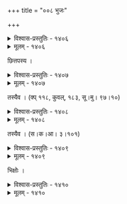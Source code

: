 +++
title = "००८ भुजः"

+++



<details><summary>विश्वास-प्रस्तुतिः - १४०६</summary>

वाल्मीकेः कतमो’सि कस् त्वम् अथवा व्यासस्य येनैष भोः  
श्लाघ्यः स्यात् तव भोजभूपतिभुजस्तम्भस्तुताव् उद्यमः ।  
पङ्गुः पर्वतम् आरुरुक्षसि विधुस्पर्शं करेणेहसे  
दोर्भ्यां सागरम् उत्तितीर्षसि यदि ब्रूमः किम् अत्रोत्तरम् ॥१४०६॥
</details>

<details><summary>मूलम् - १४०६</summary>

वाल्मीकेः कतमो’सि कस् त्वम् अथवा व्यासस्य येनैष भोः  
श्लाघ्यः स्यात् तव भोजभूपतिभुजस्तम्भस्तुताव् उद्यमः ।  
पङ्गुः पर्वतम् आरुरुक्षसि विधुस्पर्शं करेणेहसे  
दोर्भ्यां सागरम् उत्तितीर्षसि यदि ब्रूमः किम् अत्रोत्तरम् ॥१४०६॥
</details>


छित्तपस्य ।  



<details><summary>विश्वास-प्रस्तुतिः - १४०७</summary>

अत्युच्चाः परितः स्फुरन्ति गिरयः स्फारास् तथाम्भोधयस्  
तान् एतान् अपि बिभ्रती किम् अपि न क्लान्तासि तुभ्यं नमः ।  
आश्चर्येण पुनः पुनः स्तुतिम् इमां प्रस्तौमि यावद् भुवस्  
तावद् विभ्रद् इमां स्मृतस् तव भुजो वाचस् ततो मुद्रिताः ॥१४०७॥
</details>

<details><summary>मूलम् - १४०७</summary>

अत्युच्चाः परितः स्फुरन्ति गिरयः स्फारास् तथाम्भोधयस्  
तान् एतान् अपि बिभ्रती किम् अपि न क्लान्तासि तुभ्यं नमः ।  
आश्चर्येण पुनः पुनः स्तुतिम् इमां प्रस्तौमि यावद् भुवस्  
तावद् विभ्रद् इमां स्मृतस् तव भुजो वाचस् ततो मुद्रिताः ॥१४०७॥
</details>


तस्यैव । (क्प् ११८, कुवल्, १८३, सू।मु। ९७।१०)  



<details><summary>विश्वास-प्रस्तुतिः - १४०८</summary>

मिथ्या देव भुजेन ते’ल्पविभवः कल्पद्रुमः स्पर्धते  
नह्य् एनं भुवनत्रयाभयमहासत्री कृपाणो’र्चति ।  
चिन्त्यस् तत्र भवान् सकल्पविटपी यस्यैतद् एकार्णवे  
कल्पान्ते विनिवेश्य विश्वम् अखिलं छायासु शेते हरिः ॥१४०८॥
</details>

<details><summary>मूलम् - १४०८</summary>

मिथ्या देव भुजेन ते’ल्पविभवः कल्पद्रुमः स्पर्धते  
नह्य् एनं भुवनत्रयाभयमहासत्री कृपाणो’र्चति ।  
चिन्त्यस् तत्र भवान् सकल्पविटपी यस्यैतद् एकार्णवे  
कल्पान्ते विनिवेश्य विश्वम् अखिलं छायासु शेते हरिः ॥१४०८॥
</details>


तस्यैव । (स।क।आ। ३।१०१)  



<details><summary>विश्वास-प्रस्तुतिः - १४०९</summary>

शैलेन्द्रो दशकन्धरेण तुलितस् तं चार्जुनो हेहयः   
काराधाम्नि बबन्ध तस्य च भुजारण्यं मुनिश् छिन्नवान् ।  
इत्थं ग्रन्थिनिबद्धविक्रमकथासन्देहशल्याकुल  
त्रैलोक्यप्रतिपत्तिचुम्बकशिलास्तम्भस् तदीयो भुजः ॥१४०९॥
</details>

<details><summary>मूलम् - १४०९</summary>

शैलेन्द्रो दशकन्धरेण तुलितस् तं चार्जुनो हेहयः   
काराधाम्नि बबन्ध तस्य च भुजारण्यं मुनिश् छिन्नवान् ।  
इत्थं ग्रन्थिनिबद्धविक्रमकथासन्देहशल्याकुल  
त्रैलोक्यप्रतिपत्तिचुम्बकशिलास्तम्भस् तदीयो भुजः ॥१४०९॥
</details>


भिक्षोः ।  



<details><summary>विश्वास-प्रस्तुतिः - १४१०</summary>

प्रेतान्त्रोष्णीषवध्भिर् विकटकरिशिरःकर्पराक्रान्तहस्तैः  
पार्श्वस्थाभिः प्रियाभिर् मदविकलपदं यत् तद् अप्य् उच्यमानैः ।  
हेलानिर्वारितारे यममुसलपृथुः श्लाघ्यते दक्षिणस् ते  
वेतालैः प्रस्तुतासु प्रतिसमरम् असृक्पानगोष्ठीषु बाहुः ॥१४१०॥
</details>

<details><summary>मूलम् - १४१०</summary>

प्रेतान्त्रोष्णीषवध्भिर् विकटकरिशिरःकर्पराक्रान्तहस्तैः  
पार्श्वस्थाभिः प्रियाभिर् मदविकलपदं यत् तद् अप्य् उच्यमानैः ।  
हेलानिर्वारितारे यममुसलपृथुः श्लाघ्यते दक्षिणस् ते  
वेतालैः प्रस्तुतासु प्रतिसमरम् असृक्पानगोष्ठीषु बाहुः ॥१४१०॥
</details>

